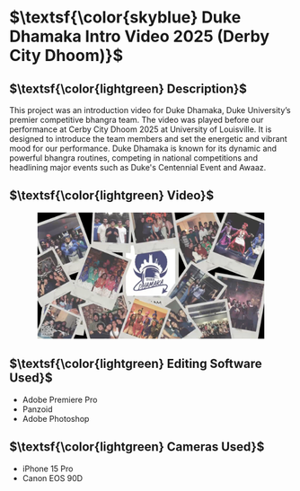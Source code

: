  # $\textsf{\color{skyblue} Duke Dhamaka Intro Video 2025 (Derby City Dhoom)}$

## $\textsf{\color{lightgreen} Description}$
This project was an introduction video for Duke Dhamaka, Duke University’s premier competitive bhangra team. The video was played before our performance at Cerby City Dhoom 2025 at University of Louisville. It is designed to introduce the team members and set the energetic and vibrant mood for our performance. Duke Dhamaka is known for its dynamic and powerful bhangra routines, competing in national competitions and headlining major events such as Duke's Centennial Event and Awaaz.

## $\textsf{\color{lightgreen} Video}$
  <p align="center">
   <a style="text-align: center;" href="[https://www.dropbox.com/scl/fi/s1jiimw04ngodehj4dufw/IntroVideov3.mp4?rlkey=u7uzopjnrwsynytcvvyjg2gew&st=qscyb9cc&dl=0](https://www.dropbox.com/scl/fi/q7l7dh41s60y9vgseoizm/dukeIntroVideoDCD_v1_1080p.mov?rlkey=ypirg5umv144lzkaa8dybz43b&st=rj8z7gsi&dl=0)">
    <img src="thumbnail.png" width="80%">
  </a>
  </p>


## $\textsf{\color{lightgreen} Editing Software Used}$
- Adobe Premiere Pro
- Panzoid
- Adobe Photoshop

## $\textsf{\color{lightgreen} Cameras Used}$
- iPhone 15 Pro
- Canon EOS 90D
